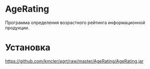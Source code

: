 # AgeRating

Программа определения возрастного рейтинга информационной продукции.

# Установка
https://github.com/kmcler/agrt/raw/master/AgeRating/AgeRating.jar
